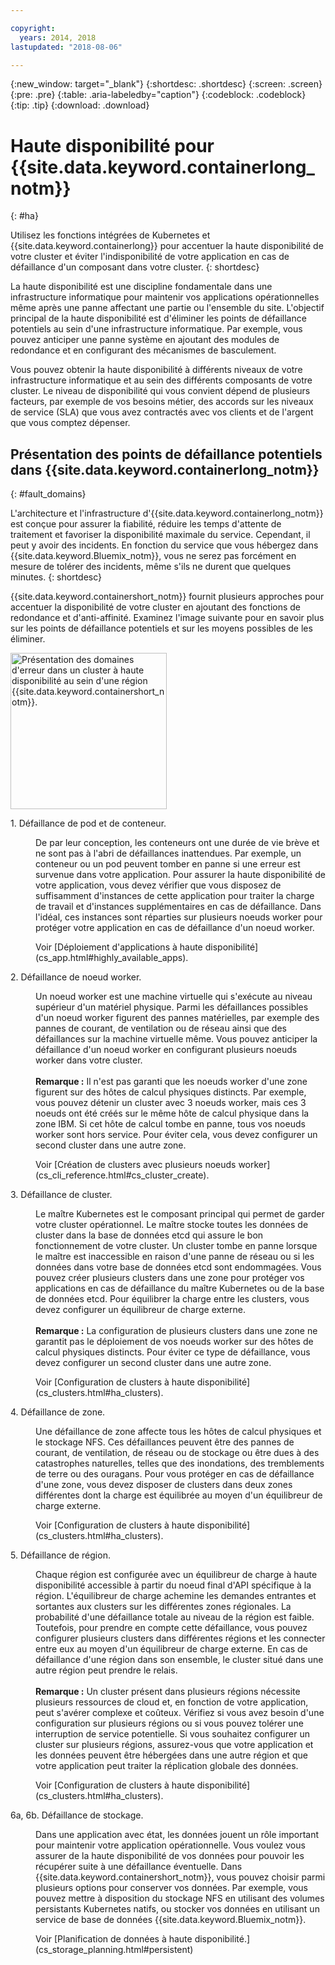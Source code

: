 ```yaml
---

copyright:
  years: 2014, 2018
lastupdated: "2018-08-06"

---
```


{:new_window: target="_blank"}
{:shortdesc: .shortdesc}
{:screen: .screen}
{:pre: .pre}
{:table: .aria-labeledby="caption"}
{:codeblock: .codeblock}
{:tip: .tip}
{:download: .download}




# Haute disponibilité pour {{site.data.keyword.containerlong_notm}}
{: #ha}

Utilisez les fonctions intégrées de Kubernetes et {{site.data.keyword.containerlong}} pour accentuer la haute disponibilité de votre cluster et éviter l'indisponibilité de votre application en cas de défaillance d'un composant dans votre cluster.
{: shortdesc}

La haute disponibilité est une discipline fondamentale dans une infrastructure informatique pour maintenir vos applications opérationnelles même après une panne affectant une partie ou l'ensemble du site. L'objectif principal de la haute disponibilité est d'éliminer les points de défaillance potentiels au sein d'une infrastructure informatique. Par exemple, vous pouvez anticiper une panne système en ajoutant des modules de redondance et en configurant des mécanismes de basculement.

Vous pouvez obtenir la haute disponibilité à différents niveaux de votre infrastructure informatique et au sein des différents composants de votre cluster. Le niveau de disponibilité qui vous convient dépend de plusieurs facteurs, par exemple de vos besoins métier, des accords sur les niveaux de service (SLA) que vous avez contractés avec vos clients et de l'argent que vous comptez dépenser.

## Présentation des points de défaillance potentiels dans {{site.data.keyword.containerlong_notm}}
{: #fault_domains} 

L'architecture et l'infrastructure d'{{site.data.keyword.containerlong_notm}} est conçue pour assurer la fiabilité, réduire les temps d'attente de traitement et favoriser la disponibilité maximale du service. Cependant, il peut y avoir des incidents. En fonction du service que vous hébergez dans {{site.data.keyword.Bluemix_notm}}, vous ne serez pas forcément en mesure de tolérer des incidents, même s'ils ne durent que quelques minutes.
{: shortdesc}

{{site.data.keyword.containershort_notm}} fournit plusieurs approches pour accentuer la disponibilité de votre cluster en ajoutant des fonctions de redondance et d'anti-affinité. Examinez l'image suivante pour en savoir plus sur les points de défaillance potentiels et sur les moyens possibles de les éliminer.

<img src="images/cs_failure_ov.png" alt="Présentation des domaines d'erreur dans un cluster à haute disponibilité au sein d'une région {{site.data.keyword.containershort_notm}}." width="250" style="width:250px; border-style: none"/>

<dl>
<dt> 1. Défaillance de pod et de conteneur.</dt>
  <dd><p>De par leur conception, les conteneurs ont une durée de vie brève et ne sont pas à l'abri de défaillances inattendues. Par exemple, un conteneur ou un pod peuvent tomber en panne si une erreur est survenue dans votre application. Pour assurer la haute disponibilité de votre application, vous devez vérifier que vous disposez de suffisamment d'instances de cette application pour traiter la charge de travail et d'instances supplémentaires en cas de défaillance. Dans l'idéal, ces instances sont réparties sur plusieurs noeuds worker pour protéger votre application en cas de défaillance d'un noeud worker.</p>
  <p>Voir [Déploiement d'applications à haute disponibilité](cs_app.html#highly_available_apps).</p></dd>
<dt> 2. Défaillance de noeud worker.</dt>
  <dd><p>Un noeud worker est une machine virtuelle qui s'exécute au niveau supérieur d'un matériel physique. Parmi les défaillances possibles d'un noeud worker figurent des pannes matérielles, par exemple des pannes de courant, de ventilation ou de réseau ainsi que des défaillances sur la machine virtuelle même. Vous pouvez anticiper la défaillance d'un noeud worker en configurant plusieurs noeuds worker dans votre cluster. <br/><br/><strong>Remarque :</strong> Il n'est pas garanti que les noeuds worker d'une zone figurent sur des hôtes de calcul physiques distincts. Par exemple, vous pouvez détenir un cluster avec 3 noeuds worker, mais ces 3 noeuds ont été créés sur le même hôte de calcul physique dans la zone IBM. Si cet hôte de calcul tombe en panne, tous vos noeuds worker sont hors service. Pour éviter cela, vous devez configurer un second cluster dans une autre zone.</p>
  <p>Voir [Création de clusters avec plusieurs noeuds worker](cs_cli_reference.html#cs_cluster_create).</p></dd>
<dt> 3. Défaillance de cluster.</dt>
  <dd><p>Le maître Kubernetes est le composant principal qui permet de garder votre cluster opérationnel. Le maître stocke toutes les données de cluster dans la base de données etcd qui assure le bon fonctionnement de votre cluster. Un cluster tombe en panne lorsque le maître est inaccessible en raison d'une panne de réseau ou si les données dans votre base de données etcd sont endommagées. Vous pouvez créer plusieurs clusters dans une zone pour protéger vos applications en cas de défaillance du maître Kubernetes ou de la base de données etcd. Pour équilibrer la charge entre les clusters, vous devez configurer un équilibreur de charge externe. <br/><br/><strong>Remarque :</strong> La configuration de plusieurs clusters dans une zone ne garantit pas le déploiement de vos noeuds worker sur des hôtes de calcul physiques distincts. Pour éviter ce type de défaillance, vous devez configurer un second cluster dans une autre zone.</p>
  <p>Voir [Configuration de clusters à haute disponibilité](cs_clusters.html#ha_clusters).</p></dd>
<dt> 4. Défaillance de zone.</dt>
  <dd><p>Une défaillance de zone affecte tous les hôtes de calcul physiques et le stockage NFS. Ces défaillances peuvent être des pannes de courant, de ventilation, de réseau ou de stockage ou être dues à des catastrophes naturelles, telles que des inondations, des tremblements de terre ou des ouragans. Pour vous protéger en cas de défaillance d'une zone, vous devez disposer de clusters dans deux zones différentes dont la charge est équilibrée au moyen d'un équilibreur de charge externe.</p>
  <p>Voir [Configuration de clusters à haute disponibilité](cs_clusters.html#ha_clusters).</p></dd>    
<dt> 5. Défaillance de région.</dt>
  <dd><p>Chaque région est configurée avec un équilibreur de charge à haute disponibilité accessible à partir du noeud final d'API spécifique à la région. L'équilibreur de charge achemine les demandes entrantes et sortantes aux clusters sur les différentes zones régionales. La probabilité d'une défaillance totale au niveau de la région est faible. Toutefois, pour prendre en compte cette défaillance, vous pouvez configurer plusieurs clusters dans différentes régions et les connecter entre eux au moyen d'un équilibreur de charge externe. En cas de défaillance d'une région dans son ensemble, le cluster situé dans une autre région peut prendre le relais. <br/><br/><strong>Remarque :</strong> Un cluster présent dans plusieurs régions nécessite plusieurs ressources de cloud et, en fonction de votre application, peut s'avérer complexe et coûteux. Vérifiez si vous avez besoin d'une configuration sur plusieurs régions ou si vous pouvez tolérer une interruption de service potentielle. Si vous souhaitez configurer un cluster sur plusieurs régions, assurez-vous que votre application et les données peuvent être hébergées dans une autre région et que votre application peut traiter la réplication globale des données.</p>
  <p>Voir [Configuration de clusters à haute disponibilité](cs_clusters.html#ha_clusters).</p></dd>   
<dt> 6a, 6b. Défaillance de stockage.</dt>
  <dd><p>Dans une application avec état, les données jouent un rôle important pour maintenir votre application opérationnelle. Vous voulez vous assurer de la haute disponibilité de vos données pour pouvoir les récupérer suite à une défaillance éventuelle. Dans {{site.data.keyword.containershort_notm}}, vous pouvez choisir parmi plusieurs options pour conserver vos données. Par exemple, vous pouvez mettre à disposition du stockage NFS en utilisant des volumes persistants Kubernetes natifs, ou stocker vos données en utilisant un service de base de données {{site.data.keyword.Bluemix_notm}}.</p>
  <p>Voir [Planification de données à haute disponibilité.](cs_storage_planning.html#persistent)</p></dd> 
</dl>
